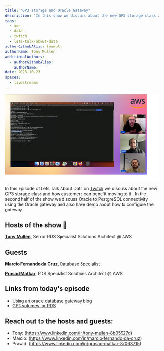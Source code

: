 ```yaml
---
title: "GP3 storage and Oracle Gateway"
description: "In this show we discuss about the new GP3 storage class and how customers can benefit moving to it . In the second half of the show we discuss Oracle to PostgreSQL connectivity using the Oracle gateway and also have demo about how to configure the gateway"
tags:
  - aws
  - data
  - twitch
  - lets-talk-about-data
authorGithubAlias: toemull
authorName: Tony Mullen
additionalAuthors:
  - authorGithubAlias: 
    authorName: 
date: 2023-10-23
spaces:
  - livestreams
---
```


![Screenshot from the stream or an image related to the topic](images/show1.png)

In this episode of Lets Talk About Data on [Twitch](https://www.twitch.tv/videos/1841659475) we discuss about the new GP3 storage class and how customers can benefit moving to it . In the second half of the show we discuss Oracle to PostgreSQL connectivity using the Oracle gateway and also have demo about how to configure the gateway.

## Hosts of the show 🎤

[**Tony Mullen**](https://www.linkedin.com/in/tony-mullen-8b05927), Senior RDS Specialist Solutions Architect @ AWS

## Guests

[**Marcio Fernando da Cruz**](https://www.linkedin.com/in/marcio-fernando-da-cruz/), Database Specialist

[**Prasad Matkar**](https://www.linkedin.com/in/prasad-matkar-37063715/), RDS Specialist Solutions Architect @ AWS


## Links from today's episode

- [Using an oracle database gateway blog](https://aws.amazon.com/blogs/database/using-an-oracle-database-gateway-to-connect-amazon-rds-custom-for-oracle-to-postgresql/)
- [GP3 volumes for RDS](https://aws.amazon.com/about-aws/whats-new/2022/11/amazon-rds-general-purpose-gp3-storage-volumes/)

## Reach out to the hosts and guests:

- Tony: (https://www.linkedin.com/in/tony-mullen-8b05927d)
- Marcio: (https://www.linkedin.com/in/marcio-fernando-da-cruz)
- Prasad: (https://www.linkedin.com/in/prasad-matkar-37063715)
